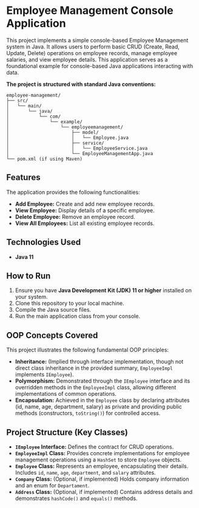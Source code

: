 # Employee Management Console Application
This project implements a simple console-based Employee Management system in Java. It allows users to perform basic CRUD (Create, Read, Update, Delete) operations on employee records, manage employee salaries, and view employee details. This application serves as a foundational example for console-based Java applications interacting with data.

**The project is structured with standard Java conventions:**
```
employee-management/
├── src/
│   └── main/
│       └── java/
│           └── com/
│               └── example/
│                   └── employeemanagement/
│                       ├── model/
│                       │   └── Employee.java
│                       ├── service/
│                       │   └── EmployeeService.java
│                       └── EmployeeManagementApp.java
└── pom.xml (if using Maven)
```

## Features

The application provides the following functionalities:

* **Add Employee:** Create and add new employee records.
* **View Employee:** Display details of a specific employee.
* **Delete Employee:** Remove an employee record.
* **View All Employees:** List all existing employee records.

## Technologies Used

* **Java 11**

## How to Run

1.  Ensure you have **Java Development Kit (JDK) 11 or higher** installed on your system.
2.  Clone this repository to your local machine.
3.  Compile the Java source files.
4.  Run the main application class from your console.

## OOP Concepts Covered

This project illustrates the following fundamental OOP principles:

* **Inheritance:** (Implied through interface implementation, though not direct class inheritance in the provided summary, `EmployeeImpl` implements `IEmployee`).
* **Polymorphism:** Demonstrated through the `IEmployee` interface and its overridden methods in the `EmployeeImpl` class, allowing different implementations of common operations.
* **Encapsulation:** Achieved in the `Employee` class by declaring attributes (id, name, age, department, salary) as private and providing public methods (constructors, `toString()`) for controlled access.

## Project Structure (Key Classes)

* **`IEmployee` Interface:** Defines the contract for CRUD operations.
* **`EmployeeImpl` Class:** Provides concrete implementations for employee management operations using a `HashSet` to store `Employee` objects.
* **`Employee` Class:** Represents an employee, encapsulating their details. Includes `id`, `name`, `age`, `department`, and `salary` attributes.
* **`Company` Class:** (Optional, if implemented) Holds company information and an enum for `Departament`.
* **`Address` Class:** (Optional, if implemented) Contains address details and demonstrates `hashCode()` and `equals()` methods.
